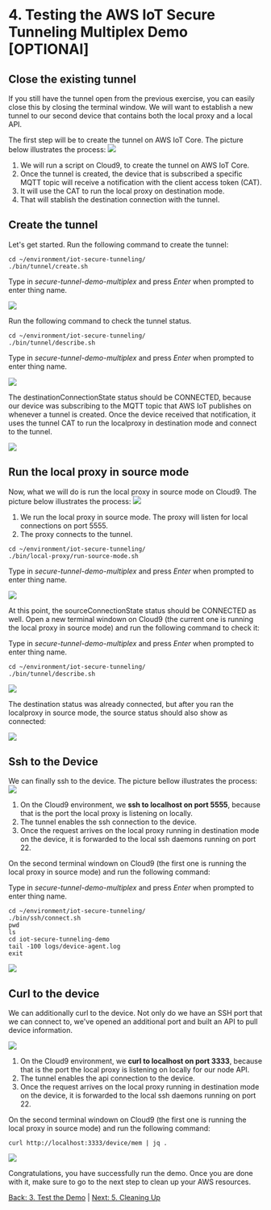 # 4. Testing the AWS IoT Secure Tunneling Multiplex Demo [OPTIONAl]

## Close the existing tunnel

If you still have the tunnel open from the previous exercise, you can easily close this by closing the terminal window.  We will want to establish a new tunnel to our second device that contains both the local proxy and a local API.

The first step will be to create the tunnel on AWS IoT Core. The picture below illustrates the process:
![](https://github.com/blakewell/iot-secure-tunneling-demo/blob/docs/imgs/test-multiplex/test_multiplex1.png)

1. We will run a script on Cloud9, to create the tunnel on AWS IoT Core.
2. Once the tunnel is created, the device that is subscribed a specific MQTT topic will receive a notification with the client access token (CAT).
3. It will use the CAT to run the local proxy on destination mode.
4. That will stablish the destination connection with the tunnel.

## Create the tunnel

Let's get started. Run the following command to create the tunnel:
```
cd ~/environment/iot-secure-tunneling/
./bin/tunnel/create.sh 
```

Type in *secure-tunnel-demo-multiplex* and press *Enter* when prompted to enter thing name.

![](https://github.com/blakewell/iot-secure-tunneling-demo/blob/docs/imgs/test-multiplex/test_multiplex1.gif)

Run the following command to check the tunnel status.
```
cd ~/environment/iot-secure-tunneling/
./bin/tunnel/describe.sh 
```
Type in *secure-tunnel-demo-multiplex* and press *Enter* when prompted to enter thing name.

![](https://github.com/blakewell/iot-secure-tunneling-demo/blob/docs/imgs/test-multiplex/test_multiplex2.gif)

The destinationConnectionState status should be CONNECTED, because our device was subscribing to the MQTT topic that AWS IoT publishes on whenever a tunnel is created. Once the device received that notification, it uses the tunnel CAT to run the localproxy in destination mode and connect to the tunnel.

![](https://github.com/blakewell/iot-secure-tunneling-demo/blob/docs/imgs/test-multiplex/test_multiplex3.png)

## Run the local proxy in source mode

Now, what we will do is run the local proxy in source mode on Cloud9. The picture below illustrates the process:
![](https://github.com/blakewell/iot-secure-tunneling-demo/blob/docs/imgs/test_multiplex/test_multiplex1.png)

1. We run the local proxy in source mode. The proxy will listen for local connections on port 5555.
2. The proxy connects to the tunnel.

```
cd ~/environment/iot-secure-tunneling/
./bin/local-proxy/run-source-mode.sh
```

Type in *secure-tunnel-demo-multiplex* and press *Enter* when prompted to enter thing name.

![](https://github.com/blakewell/iot-secure-tunneling-demo/blob/docs/imgs/test-multiplex/test_multiplex3.gif)

At this point, the sourceConnectionState status should be CONNECTED as well. Open a new terminal windown on Cloud9 (the current one is running the local proxy in source mode) and run the following command to check it:

Type in *secure-tunnel-demo-multiplex* and press *Enter* when prompted to enter thing name.

```
cd ~/environment/iot-secure-tunneling/
./bin/tunnel/describe.sh 
```

![](https://github.com/blakewell/iot-secure-tunneling-demo/blob/docs/imgs/test-multiplex/test_multiplex4.gif)

The destination status was already connected, but after you ran the localproxy in source mode, the source status should also show as connected:

![](https://github.com/blakewell/iot-secure-tunneling-demo/blob/docs/imgs/test-multiplex/test_multiplex4.png)


## Ssh to the Device
We can finally ssh to the device. The picture bellow illustrates the process:
![](https://github.com/blakewell/iot-secure-tunneling-demo/blob/docs/imgs/test-multiplex/test_multiplex1.png)

1. On the Cloud9 environment, we **ssh to localhost on port 5555**, because that is the port the local proxy is listening on locally.
2. The tunnel enables the ssh connection to the device.
3. Once the request arrives on the local proxy running in destination mode on the device, it is forwarded to the local ssh daemons running on port 22.

On the second terminal windown on Cloud9 (the first one is running the local proxy in source mode) and run the following command:

Type in *secure-tunnel-demo-multiplex* and press *Enter* when prompted to enter thing name.

```
cd ~/environment/iot-secure-tunneling/
./bin/ssh/connect.sh
pwd
ls
cd iot-secure-tunneling-demo
tail -100 logs/device-agent.log
exit
```
![](https://github.com/blakewell/iot-secure-tunneling-demo/blob/docs/imgs/test-multiplex/test_multiplex5.gif)


## Curl to the device
We can additionally curl to the device.  Not only do we have an SSH port that we can connect to, we've opened an additional port and built an API to pull device information.  

![](https://github.com/blakewell/iot-secure-tunneling-demo/blob/docs/imgs/test-multiplex/test_multiplex2.png)

1. On the Cloud9 environment, we **curl to localhost on port 3333**, because that is the port the local proxy is listening on locally for our node API.
2. The tunnel enables the api connection to the device.
3. Once the request arrives on the local proxy running in destination mode on the device, it is forwarded to the local ssh daemons running on port 22.

On the second terminal windown on Cloud9 (the first one is running the local proxy in source mode) and run the following command:

```
curl http://localhost:3333/device/mem | jq .
```
![](https://github.com/blakewell/iot-secure-tunneling-demo/blob/docs/imgs/test-multiplex/test_multiplex6.gif)

Congratulations, you have successfully run the demo. Once you are done with it, make sure to go to the next step to clean up your AWS resources.

[Back: 3. Test the Demo](./test.md)  |  [Next: 5. Cleaning Up](./cleanup.md)
